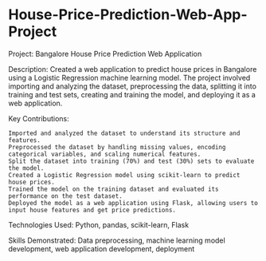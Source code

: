 # House-Price-Prediction-Web-App-Project
Project: Bangalore House Price Prediction Web Application

Description: Created a web application to predict house prices in Bangalore using a Logistic Regression machine learning model. The project involved importing and analyzing the dataset, preprocessing the data, splitting it into training and test sets, creating and training the model, and deploying it as a web application.

Key Contributions:

    Imported and analyzed the dataset to understand its structure and features.
    Preprocessed the dataset by handling missing values, encoding categorical variables, and scaling numerical features.
    Split the dataset into training (70%) and test (30%) sets to evaluate the model.
    Created a Logistic Regression model using scikit-learn to predict house prices.
    Trained the model on the training dataset and evaluated its performance on the test dataset.
    Deployed the model as a web application using Flask, allowing users to input house features and get price predictions.

Technologies Used: Python, pandas, scikit-learn, Flask

Skills Demonstrated: Data preprocessing, machine learning model development, web application development, deployment
